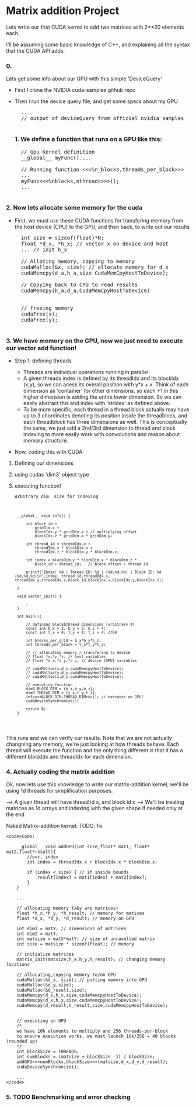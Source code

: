# Matrix addition Project

Lets write our first CUDA kernel to add two matrices with 2**20 elements each.

I'll be assuming some basic knowledge of C++, and explaining all the syntax that the CUDA API adds.

### 0.
Lets get some info about our GPU with this simple 'DeviceQuery'

* First I clone the NVIDIA cuda-samples github repo
* Then I run the device query file, and get some specs about my GPU
    <pre>
    ...
    // output of deviceQuery from official nvidia samples
    </pre>

    ### 1. We define a function that runs on a GPU like this:
    <pre>
    // Gpu Kernel definition
    __global__ myFunc()....

    // Running function <<<%n_blocks,threads_per_block>>>
    ...
    myFunc<<<%nblocks,nthreads>>>();
    ...
    </pre>

### 2. Now lets allocate some memory for the cuda
- First, we must use these CUDA functions for transfering memory from the host device (CPU) to the GPU, and then back, to write out our results

    <pre>
    int size = sizeof(float)*N;
    float *d_x, *h_x; // vector x on device and host
    ... // init h_x

    // Alloting memory, copying to memory
    cudaMalloc(&x, size); // allocate memory for d_x
    cudaMemcpy(d_a,h_a,size CudaMemCpyHostToDevice);

    // Copying back to CPU to read results
    cudaMemcpy(h_a,d_a,CudaMemCpyHostToDevice)


    // freeing memory
    cudaFree(x);
    cudaFree(y);
    </pre>

### 3. We have memory on the GPU, now we just need to execute our vector add function! 

- Step 1: defining threads
    - Threads are individual operations running in parallel.
    - A given threads index is defined by its threadIdx and its blockIdx (x,y), so we can acess its overall position with y*x + x. Think of each dimension as 'container' for other dimensions, so each +1 in this higher dimension is adding the entire lower dimension. So we can easily abstract this and index with 'strides' as defined above.
    - To be more specific, each thread in a thread block actually may have up to 3 chordinates denoting its position inside the threadblock, and each threadblock has three dimensions as well. This is conceptually the same, we just add a 2nd/3rd dimension to thread and block indexing to more easily work with convolutions and reason about memory structure.

- Now, coding this with CUDA:

1. Defining our dimensions
2. using cudas 'dim3' object type
3. executing function!



    <code>Arbitrary dim. size for indexing

        __global__ void info() {

            int block_id = 
                gridDim.x +
                blockIdx.y * gridDim.x + // multiplying offset
                blockIdx.z * gridDim.x * gridDim.y;

            int thread_id = threadIdx.x +
                threadIdx.y * blockDim.x +
                threadIdx.z * blockDim.y * blockDim.x;

            int index = blockDim.y * blockDim.x * blockDim.z *
                block_id + thread_id;   // block offset + thread id  

            printf("Index: %d | Thread ID: %d | (%d,%d,%d) | Block ID: %d (%d,%d,%d)\n",index, thread_id,threadIdx.x, threadIdx.y,threadIdx.z,block_id,blockIdx.x,blockIdx.y,blockIdx.z);

        }

        void vector_init() {

            ;
        }

        int main(){

            // defining block&thread dimensions (arbitrary #)
            const int b_x = 2, b_y = 3, b_z = 4;
            const int t_x = 4, t_y = 4, t_z = 4; //64

            int blocks_per_grid = b_x*b_y*b_z;
            int threads_per_block = t_x*t_y*t_z;

            // // allocating memory / transfering to device
            // float *x,*y,*z; // host variables
            // float *d_x,*d_y,*d_z; // device (GPU) variables

            // cudaMalloc(x,d_x,cudaMemcpyHostToDevice);
            // cudaMalloc(y,d_y,cudaMemcpyHostToDevice);
            // cudaMalloc(z,d_z,cudaMemcpyHostToDevice);

            // executing function
            dim3 BLOCK_DIM = {b_x,b_y,b_z};
            dim3 THREAD_DIM = {t_x,t_y,t_z};
            info<<<BLOCK_DIM,THREAD_DIM>>>(); // executes on GPU!
            cudaDeviceSynchronize();

            return 0;
        }
    </code>

This runs and we can verify our results. Note that
we are not actually changning any memory, we're just looking at how threads behave. Each thread will execute the function and the only thing different is that it has a different blockIdx and threadIdx for each dimension.


### 4. Actually coding the matrix addition

Ok, now lets use this knowledge to write our matrix-addition kernel,
we'll be using 1d threads for simplification purposes.

--> A given thread will have thread id x, and block id x
--> We'll be treating matrices as 1d arrays and indexing with the given shape if needed only at the end

Naked Matrix-addition kernel: TODO: fix

    <code>Code:

        __global__ void addGPU(int size,float* mat1, float* mat2,float*result){
            //ovr. index
            int index = threadIdx.x + blockIdx.x * blockDim.x;

            if (index < size) { // if inside bounds
                result[index] = mat1[index] + mat2[index];
            }
        }

        ...

        // allocating memory (x&y are matrices)
        float *h_x,*h_y, *h_result; // memory for matices
        float *d_x, *d_y, *d_result; // memory on GPU

        int dim1 = matX; // dimensions of matrices
        int dim2 = matY;
        int matsize = matX*matY; // size of unravelled matrix
        int size = matsize * sizeof(float); // memory

        // initialize matrices
        matrix_init(matsize,h_x,h_y,h_result); // changing memory locations

        // allocating,copying memory to/on GPU
        cudaMalloc(&d_x, size); // putting memory into GPU
        cudaMalloc(&d_y,size);
        cudaMalloc(&d_result,size);
        cudaMemcpy(d_x,h_x,size,cudaMemcpyHostToDevice);
        cudaMemcpy(d_x,h_x,size,cudaMemcpyHostToDevice);
        cudaMemcpy(d_result,h_result,size,cudaMemcpyHostToDevice);


        // executing on GPU
        /*
        we have 10k elements to multiply and 256 threads-per-block
        to ensure execution works, we must launch 10k/256 = 40 blocks (rounded up)
        */
        int blockSize = THREADS;
        int numBlocks = (matsize + blockSize -1) / blockSize;
        addGPU<<<numBlocks,blockSize>>>(matsize,d_x,d_y,d_result);
        cudaDeviceSynchronize();

        ...
    </code>



### 5. TODO Benchmarking and error checking